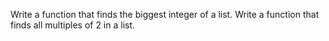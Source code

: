 Write a function that finds the biggest integer of a list.
Write a function that finds all multiples of 2 in a list.
